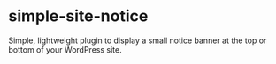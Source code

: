 # simple-site-notice
Simple, lightweight plugin to display a small notice banner at the top or bottom of your WordPress site.
